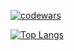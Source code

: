 
[![codewars](https://www.codewars.com/users/mmiksaa/badges/large)](https://www.codewars.com/users/mmiksaa/badges/large) 

[![Top Langs](https://github-readme-stats.vercel.app/api/top-langs/?username=mmiksaa&layout=compact)](https://github.com/mmiksaa/github-readme-stats)
